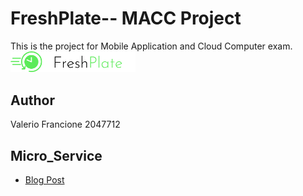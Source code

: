 # FreshPlate-- MACC Project
This is the project for Mobile Application and Cloud Computer exam.
<img src="app/src/main/res/drawable/freshplate.png" alt="alt" width="200"/> 
## Author
Valerio Francione 2047712

## Micro_Service
- [Blog Post](https://www.hackster.io/francione97/home-defender-a-smart-alarm-for-our-home-e5683a)
